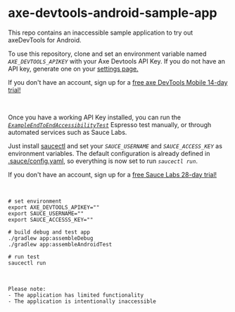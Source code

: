 # axe-devtools-android-sample-app

This repo contains an inaccessible sample application to try out axeDevTools for Android.

To use this repository, clone and set an environment variable named _`AXE_DEVTOOLS_APIKEY`_ with your Axe Devtools API Key. If you do not have an API key, generate one on your [settings page.](https://axe.deque.com/settings)

If you don't have an account, sign up for a [free axe DevTools Mobile 14-day trial!][11]

&nbsp;

Once you have a working API Key installed, you can run the [_`ExampleEndToEndAccessibilityTest`_][31] Espresso test manually, or through automated services such as Sauce Labs.

Just install [saucectl][20] and set your _`SAUCE_USERNAME`_ and _`SAUCE_ACCESS_KEY`_ as environment variables. The default configuration is already defined in [.sauce/config.yaml][30], so everything is now set to run _`saucectl run`_.

If you don't have an account, sign up for a [free Sauce Labs 28-day trial!][21]


[10]: https://axe.deque.com/settings
[11]: https://axe.deque.com/axe-devtools-mobile/get-started

[20]: https://github.com/saucelabs/saucectl
[21]: https://saucelabs.com/sign-up

[30]: .sauce/config.yml
[31]: app/src/androidTest/java/com/deque/mobile/axedevtoolssampleapp/ExampleEndToEndAccessibilityTest.kt

&nbsp;
&nbsp;

```shell
# set environment
export AXE_DEVTOOLS_APIKEY=""
export SAUCE_USERNAME=""
export SAUCE_ACCESSS_KEY=""

# build debug and test app
./gradlew app:assembleDebug 
./gradlew app:assembleAndroidTest

# run test
saucectl run
```



&nbsp;
&nbsp;

```
Please note:
- The application has limited functionality
- The application is intentionally inaccessible
```